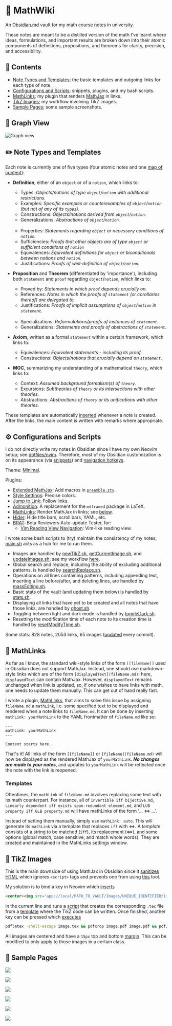 # :pencil: MathWiki

An [Obsidian.md](https://obsidian.md) vault for my math course notes in university.

These notes are meant to be a distilled version of the math I've learnt where ideas, formulations, and important results are broken down into their atomic components of definitions, propositions, and theorems for clarity, precision, and accessibility.

## :bookmark_tabs: Contents
* [Note Types and Templates](https://github.com/zhaoshenzhai/MathWiki#pencil2-note-types-and-templates); the basic templates and outgoing links for each type of note.
* [Configurations and Scripts](https://github.com/zhaoshenzhai/MathWiki#gear-configurations-and-scripts); snippets, plugins, and my bash scripts.
* [MathLinks](https://github.com/zhaoshenzhai/MathWiki#symbols-mathlinks); my plugin that renders [MathJax](https://www.mathjax.org/) in links.
* [TikZ Images](https://github.com/zhaoshenzhai/MathWiki#art-tikz-images); my workflow involving TikZ images.
* [Sample Pages](https://github.com/zhaoshenzhai/MathWiki#page_with_curl-sample-pages); some sample screenshots.

## :telescope: Graph View

![Graph view](https://raw.githubusercontent.com/zhaoshenzhai/MathWiki/master/.github/graph_view.png)

## :pencil2: Note Types and Templates

Each note is currently one of five types (four atomic notes and one [map of content](https://forum.obsidian.md/t/on-the-process-of-making-mocs/1060/11)):

* **Definition**, either of an `object` or of a `notion`, which links to:
    * Types: _Objects/notions of type `object`/`notion` with additional restrictions._
    * Examples: _Specific examples or counterexamples of `object`/`notion` (but not of any of its `types`)._
    * Constructions: _Objects/notions derived from `object`/`notion`._
    * Generalizations: _Abstractions of `object`/`notion`._<br/><br/>
    * Properties: _Statements regarding `object` or necessary conditions of `notion`._
    * Sufficiencies: _Proofs that other objects are of type `object` or sufficient conditions of `notion`_
    * Equivalences: _Equivalent definitions for `object` or biconditionals between notions and `notion`._
    * Justifications: _Proofs of well-definition of `object`/`notion`._

* **Proposition** and **Theorem** (differentiated by 'importance'), including both `statement` and `proof` regarding `object`/`notion`, which links to:
    * Proved by: _Statements in which `proof` depends crucially on._
    * References: _Notes in which the proofs of `statement` (or corollaries thereof) are delegated to._
    * Justifications: _Proofs of implicit assumptions of `object`/`notion` in `statement`._<br/><br/>
    * Specializations: _Reformulations/proofs of instances of `statement`._
    * Generalizations: _Statements and proofs of abstractions of `statement`._
* **Axiom**, written as a formal `statement` within a certain framework, which links to:
    * Equivalences: _Equivalent statements - including its proof._
    * Constructions: _Objects/notions that crucially depend on `statement`._
* **MOC**, summarizing my understanding of a mathematical `theory`, which links to:
    * Context: _Assumed background formalism(s) of `theory`._
    * Excursions: _Subtheories of `theory` or its intersections with other theories._
    * Abstractions: _Abstractions of `theory` or its unifications with other theories._

These templates are automatically [inserted][templatesInsert] whenever a note is created. After the links, the main content is written with remarks where appropriate.

## :gear: Configurations and Scripts

I do not directly write my notes in Obsidian since I have my own Neovim setup; see [dotfiles/nvim](https://github.com/zhaoshenzhai/dotfiles/tree/master/config/nvim). Therefore, most of my Obsidian customization is on its appearance (via [snippets](.obsidian/snippets/)) and [navigation hotkeys](.obsidian/hotkeys.json).

Theme: [Minimal](https://github.com/kepano/obsidian-minimal).

Plugins:
* [Extended MathJax](https://github.com/xldenis/obsidian-latex): Add macros in [`preamble.sty`](preamble.sty).
* [Style Settings](https://github.com/mgmeyers/obsidian-style-settings): Precise colors.
* [Jump to Link](https://github.com/mrjackphil/obsidian-jump-to-link): Follow links.
* [Admonition](https://github.com/valentine195/obsidian-admonition): A replacement for the `mdframed` package in LaTeX.
* [MathLinks](https://github.com/zhaoshenzhai/obsidian-mathlinks): Render MathJax in links; see [below](https://github.com/zhaoshenzhai/MathWiki#symbols-mathlinks).
* [Hider](https://github.com/kepano/obsidian-hider): Hide title bars, scroll bars, YAML, etc.
* [BRAT](https://github.com/TfTHacker/obsidian42-brat): Beta Reviewers Auto-update Tester, for:
    * [Vim Reading View Navigation](https://github.com/kometenstaub/obsidian-vim-reading-view-navigation): Vim-like reading view.

I wrote some bash scripts to (try) maintain the consistency of my notes; [main.sh](https://github.com/zhaoshenzhai/MathWiki/blob/master/.scripts/main.sh) acts as a hub for me to run them.
* Images are handled by [newTikZ.sh](https://github.com/zhaoshenzhai/MathWiki/blob/master/.scripts/newTikZ.sh), [getCurrentImage.sh](https://github.com/zhaoshenzhai/MathWiki/blob/master/.scripts/getCurrentImage.sh), and [updateImages.sh](https://github.com/zhaoshenzhai/MathWiki/blob/master/.scripts/updateImages.sh); see my workflow [here](https://github.com/zhaoshenzhai/MathWiki#art-tikz-images).
* Global search and replace, including the ability of excluding additional patterns, is handled by [searchReplace.sh](https://github.com/zhaoshenzhai/MathWiki/blob/master/.scripts/searchReplace.sh).
* Operations on all lines containing patterns, including appending text, inserting a line before/after, and deleting lines, are handled by [massEditing.sh](https://github.com/zhaoshenzhai/MathWiki/blob/master/.scripts/massEditing.sh).
* Basic stats of the vault (and updating them below) is handled by [stats.sh](https://github.com/zhaoshenzhai/MathWiki/blob/master/.scripts/stats.sh).
* Displaying all links that have yet to be created and all notes that have those links, are handled by [ghost.sh](https://github.com/zhaoshenzhai/MathWiki/blob/master/.scripts/ghost.sh).
* Toggling between light and dark mode is handled by [toggleDark.sh](https://github.com/zhaoshenzhai/MathWiki/blob/master/.scripts/toggleDark.sh).
* Resetting the modification time of each note to its creation time is handled by [resetModifyTime.sh](https://github.com/zhaoshenzhai/MathWiki/blob/master/.scripts/resetModifyTime.sh).

Some stats: 828 notes, 2053 links, 65 images ([updated](https://github.com/zhaoshenzhai/MathWiki/blob/master/.scripts/stats.sh) every commit).

## :symbols: MathLinks

As far as I know, the standard wiki-style links of the form `[[fileName]]` used in Obsidian does not support MathJax. Instead, one should use markdown-style links which are of the form `[displayedText](fileName.md)`; here, `displayedText` can contain MathJax. However, `displayedText` remains unchanged when link is updated, so, if one wishes to have links with math, one needs to update them manually. This can get out of hand really fast.

I wrote a plugin, [MathLinks](https://github.com/zhaoshenzhai/obsidian-mathlinks), that aims to solve this issue by assigning `fileName.md` a `mathLink`, i.e. some specified text to be displayed and rendered when a note links to `fileName.md`. It can be done by inserting `mathLink: yourMathLink` to the YAML frontmatter of `fileName.md` like so:

```
---
mathLink: yourMathLink
---

Content starts here.
```

That's it! All links of the form `[[fileName]]` or `[fileName](fileName.md)` will now be displayed as the rendered MathJax of `yourMathLink`. _**No changes are made to your notes**_, and updates to `yourMathLink` will be reflected once the note with the link is reopened.

### Templates
Oftentimes, the `mathLink` of `fileName.md` involves replacing some text with its math counterpart. For instance, all of `Invertible iff bijective.md`, `Linearly dependent iff exists span-redundant element.md`, and `LUB property iff GLB property.md` will have mathLinks of the form '... $\Leftrightarrow$ ...'.

Instead of setting them manually, simply use `mathLink: auto`. This will generate its `mathLink` via a template that replaces `iff` with $\Leftrightarrow$. A _template_ consists of a string to be matched (`iff`), its replacement $(\Leftrightarrow)$, and some options (global match, case sensitive, and match whole words). They are created and maintained in the MathLinks settings window.

## :art: TikZ Images

This is the main downside of using MathJax in Obsidian since it [sanitizes HTML](https://help.obsidian.md/Advanced+topics/HTML+sanitization) which ignores `<script>` tags and prevents one from using [this](https://github.com/kisonecat/tikzjax) tool.

My solution is to bind a key in Neovim which [inserts][tikzInsert]
```html
<center><img src="app://local/PATH_TO_VAULT/Images/UNIQUE_IDENTIFIER/image.svg"></center>
```
in the current line and runs a [script](https://github.com/zhaoshenzhai/MathWiki/blob/master/.scripts/newTikZ.sh) that creates the corresponding `.tex` file from a [template](https://github.com/zhaoshenzhai/MathWiki/blob/master/imageTemplate.tex) where the TikZ code can be written. Once finished, another key can be pressed which [executes][pdfLaTeXExecute]
```bash
pdflatex -shell-escape image.tex && pdfcrop image.pdf image.pdf && pdf2svg image.pdf image.svg
```
All images are centered and have a `15px` top and bottom [margin](https://github.com/zhaoshenzhai/MathWiki/blob/master/.obsidian/snippets/imageMargins.css). This can be modified to only apply to those images in a certain class.

## :page_with_curl: Sample Pages

![](https://raw.githubusercontent.com/zhaoshenzhai/MathWiki/master/.github/sample_pages/linear_algebra.png)

![](https://raw.githubusercontent.com/zhaoshenzhai/MathWiki/master/.github/sample_pages/linear_map.png)

![](https://raw.githubusercontent.com/zhaoshenzhai/MathWiki/master/.github/sample_pages/function.png)

![](https://raw.githubusercontent.com/zhaoshenzhai/MathWiki/master/.github/sample_pages/linear_subspace.png)

![](https://raw.githubusercontent.com/zhaoshenzhai/MathWiki/master/.github/sample_pages/upper_limit_strictly_finer_than_k.png)

![](https://raw.githubusercontent.com/zhaoshenzhai/MathWiki/master/.github/sample_pages/fundamental_theorem_of_equivalence_relations.png)

[templatesInsert]: https://github.com/zhaoshenzhai/dotfiles/blob/master/config/nvim/UltiSnips/markdown.snippets#L110
[tikzInsert]: https://github.com/zhaoshenzhai/dotfiles/blob/master/config/nvim/config/MathWiki.vim#L1
[pdfLaTeXExecute]: https://github.com/zhaoshenzhai/dotfiles/blob/master/config/nvim/config/MathWiki.vim#L2
